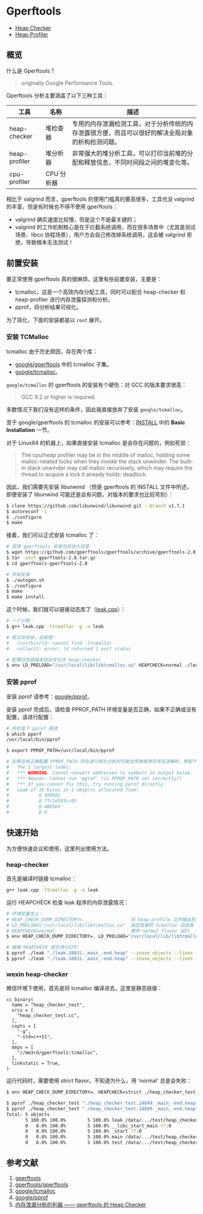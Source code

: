 # Gperftools

- [Heap Checker](heap-checker.md)
- [Heap Profiler](heap-profiler.md)

## 概览

什么是 Gperftools？

> originally Google Performance Tools.

Gperftools 分析主要涵盖了以下三种工具：

工具 | 名称 | 描述
-|-|-
heap-checker | 堆检查器 | 专用的内存泄漏检测工具，对于分析传统的内存泄露很方便，而且可以很好的解决全局对象的析构检测问题。
heap-profiler | 堆分析器 | 非常强大的堆分析工具，可以打印当前堆的分配和释放信息，不同时间段之间的堆变化等。
cpu-profiler | CPU 分析器 |

相比于 valgrind 而言，gperftools 的使用门槛真的要高很多，工具也没 valgrind 的丰富，但是有时候也不得不使用 gperftools：

- valgrind 确实速度比较慢，但是这个不是最关键的；
- valgrind 的工作机制核心是在于拦截系统调用，而在很多场景中（尤其是测试场景、libco 协程场景），用户方会自己修改掉系统调用，这会被 valgrind 拒绝，导致根本无法测试！

## 前置安装

要正常使用 gperftools 真的很麻烦，这里有些前置安装，主要是：

- tcmalloc，这是一个高效内存分配工具，同时可以配合 heap-checker 和 heap-profiler 进行内存泄露探测和分析。
- pprof，将分析结果可视化。

为了简化，下面的安装都是以 `root` 展开。

### 安装 TCMalloc

tcmalloc 由于历史原因，存在两个库：

- [google/gperftools](https://github.com/gperftools/gperftools) 中的 tcmalloc 子集。
- [google/tcmalloc](https://github.com/google/tcmalloc)。

`google/tcmalloc` 的 gperftools 的安装有个硬伤：对 GCC 的版本要求很高：

> GCC 9.2 or higher is required.

多数情况下我们没有这样的条件，因此我直接放弃了安装 `google/tcmalloc`。

至于 google/gperftools 的 tcmalloc 的安装可以参考：[INSTALL](https://github.com/gperftools/gperftools/blob/master/INSTALL) 中的 **Basic Installation** 一节。

对于 Linux64 的机器上，如果直接安装 tcmalloc 是会存在问题的，例如死锁：

> The cpu/heap profiler may be in the middle of malloc, holding some malloc-related locks when they invoke the stack unwinder.  The built-in stack unwinder may call malloc recursively, which may require the thread to acquire a lock it already holds: deadlock.

因此，我们需要先安装 libunwind （但是 gperftools 的 INSTALL 文件中所述，即便安装了 libunwind 可能还是会有问题，对版本的要求也比较苛刻）：

```sh
$ clone https://github.com/libunwind/libunwind.git --branch v1.7.1
$ autoreconf -i
$ ./configure
$ make
```

接着，我们可以正式安装 tcmalloc 了：

```sh
# 获得 gperftools 安装包并进入目录
$ wget https://github.com/gperftools/gperftools/archive/gperftools-2.8.tar.gz
$ tar -zxvf gperftools-2.8.tar.gz
$ cd gperftools-gperftools-2.8

# 开始安装
$ ./autogen.sh
$ ./configure
$ make
$ make install
```

这个时候，我们就可以链接动态库了（[leak.cpp](demo/leak.cpp)）：

```sh
# 一个示例：
$ g++ leak.cpp -ltcmalloc -g -o leak

# 若过没安装，会报错：
#   /usr/bin/ld: cannot find -ltcmalloc
#   collect2: error: ld returned 1 exit status

# 配置动态链接库地址并允许 heap-checker
$ env LD_PRELOAD="/usr/local/lib/libtcmalloc.so" HEAPCHECK=normal ./leak
```

### 安装 pprof

安装 pprof 请参考：[google/pprof](https://github.com/google/pprof)。

安装 pprof 完成后，请检查 PPROF_PATH 环境变量是否正确，如果不正确或没有配置，请进行配置：

```sh
# 先检查下 pprof 路径
$ which pporf
/usr/local/bin/pprof

$ export PPROF_PATH=/usr/local/bin/pprof

# 如果没有正确配置 PPROF_PATH 则在进行相关分析时可能会导致程序符号无法解析。例如下面的告警：
#   The 1 largest leaks:
#   *** WARNING: Cannot convert addresses to symbols in output below.
#   *** Reason: Cannot run 'pprof' (is PPROF_PATH set correctly?)
#   *** If you cannot fix this, try running pprof directly.
#   Leak of 16 bytes in 1 objects allocated from:
#           @ 400681 
#           @ 7fc1d593cc05 
#           @ 4005b9 
#           @ 0 
```

## 快速开始

为方便快速会议和使用，这里列出使用方法。

### heap-checker

首先是编译时链接 tcmalloc：

```sh
g++ leak.cpp -ltcmalloc -g -o leak
```

运行 HEAPCHECK 检查 leak 程序的内存泄露情况：

```sh
# 环境变量含义：
# HEAP_CHECK_DUMP_DIRECTORY=.                 将 heap-profile 文件输出到当前目录
# LD_PRELOAD="/usr/local/lib/libtcmalloc.so"  指定链接的 tcmalloc 动态库
# HEAPCHECK=normal                            使用 normal flavor 运行
$ env HEAP_CHECK_DUMP_DIRECTORY=. LD_PRELOAD="/usr/local/lib/libtcmalloc.so" HEAPCHECK=normal ./leak

# 根据 HEAPCHECK 提示进行打印
$ pprof ./leak "./leak.18831._main_-end.heap" --inuse_objects --lines --heapcheck  --edgefraction=1e-10 --nodefraction=1e-10 --svg > leak.svg
$ pprof ./leak "./leak.18831._main_-end.heap" --inuse_objects --lines --heapcheck  --edgefraction=1e-10 --nodefraction=1e-10 --text
```

### wexin heap-checker

微信环境下使用，首先是将 tcmalloc 编译进去，这里是静态链接：

```BUILD
cc_binary(
  name = "heap_checker_test",
  srcs = [
    "heap_checker_test.cc",
  ],
  copts = [
    "-g",
    "-std=c++11",
  ],
  deps = [
    "//mm3rd/gperftools:tcmalloc",
  ],
  linkstatic = True,
)
```

运行代码时，需要使用 strict flavor。不知道为什么，用 'normal' 总是会失败：

```sh
$ env HEAP_CHECK_DUMP_DIRECTORY=. HEAPCHECK=strict ./heap_checker_test

$ pprof ./heap_checker_test "./heap_checker_test.14849._main_-end.heap" --inuse_objects --lines --heapcheck  --edgefraction=1e-10 --nodefraction=1e-10 --svg > leak.svg
$ pprof ./heap_checker_test "./heap_checker_test.14849._main_-end.heap" --inuse_objects --lines --heapcheck  --edgefraction=1e-10 --nodefraction=1e-10 --text
Total: 5 objects
       5 100.0% 100.0%        5 100.0% leak /data/.../test/heap_checker_test.cc:8
       0   0.0% 100.0%        5 100.0% __libc_start_main ??:0
       0   0.0% 100.0%        5 100.0% _start ??:0
       0   0.0% 100.0%        5 100.0% main /data/.../test/heap_checker_test.cc:30
       0   0.0% 100.0%        5 100.0% test /data/.../test/heap_checker_test.cc:14
```

## 参考文献

1. [gperftools](https://gperftools.github.io/gperftools/)
1. [gperftools/gperftools](https://github.com/gperftools/gperftools)
1. [google/tcmalloc](https://github.com/google/tcmalloc)
1. [google/pprof](https://github.com/google/pprof)
1. [内存泄漏分析的利器 —— gperftools 的 Heap Checker](https://cloud.tencent.com/developer/article/1383795)
